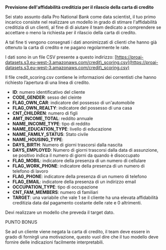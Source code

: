 **Previsione dell'affidabilità creditizia per il rilascio della carta di credito**

Sei stato assunto dalla Pro National Bank come data scientist, il tuo primo incarico consiste nel realizzare un modello in grado di stimare l'affidabilità creditizia di un clienti, al fine di di aiutare il team dedicato a comprendere se accettare o meno la richiesta per il rilascio della carta di credito.

A tal fine ti vengono consegnati i dati anonimizzati di clienti che hanno già ottenuto la carta di credito e ne pagano regolarmente le rate. 

I dati sono in un file CSV presente a questo indirizzo: [https://proai-datasets.s3.eu-west-3.amazonaws.com/credit\_scoring.csv](https://proai-datasets.s3.eu-west-3.amazonaws.com/credit\_scoring.csv) 

Il file credit\_scoring.csv contiene le informazioni dei correntisti che hanno richiesto l’apertura di una linea di credito.

* **ID**: numero identificativo del cliente  
* **CODE\_GENDER**: sesso del cleinte  
* **FLAG\_OWN\_CAR**: indicatore del possesso di un'automobile  
* **FLAG\_OWN\_REALTY**: indicatore del possesso di una casa  
* **CNT\_CHILDREN**: numero di figli  
* **AMT\_INCOME\_TOTAL**: reddito annuale  
* **NAME\_INCOME\_TYPE**: tipo di reddito  
* **NAME\_EDUCATION\_TYPE**: livello di educazione  
* **NAME\_FAMILY\_STATUS**: Stato civile  
* **NAME\_HOUSING\_TYPE**:   
* **DAYS\_BIRTH**: Numero di giorni trascorsi dalla nascita  
* **DAYS\_EMPLOYED**: Numero di giorni trascorsi dalla data di assunzione, se positivo indica il numero di giorni da quando è disoccupato  
* **FLAG\_MOBIL**: indicatore della presenza di un numero di cellulare  
* **FLAG\_WORK\_PHONE**: indicatore della presenza di un numero di telefono di lavoro  
* **FLAG\_PHONE**: indicatore della presenza di un numero di telefono  
* **FLAG\_EMAIL**: indicatore della presenza di un indirizzo email  
* **OCCUPATION\_TYPE**: tipo di occupazione  
* **CNT\_FAM\_MEMBERS**: numero di familiari  
* **TARGET**: una variabile che vale 1 se il cliente ha una elevata affidabilità creditizia data dal pagamento costante delle rate e 0 altrimenti.

Devi realizzare un modello che preveda il target dato.

PUNTO BONUS

Se ad un cliente viene negata la carta di credito, il team deve essere in grado di fornirgli una motivazione, questo vuol dire che il tuo modello deve fornire delle indicazioni facilmente interpretabili.

